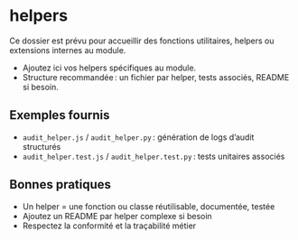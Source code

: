 # helpers

Ce dossier est prévu pour accueillir des fonctions utilitaires, helpers ou extensions internes au module.

- Ajoutez ici vos helpers spécifiques au module.
- Structure recommandée : un fichier par helper, tests associés, README si besoin.

## Exemples fournis
- `audit_helper.js` / `audit_helper.py` : génération de logs d’audit structurés
- `audit_helper.test.js` / `audit_helper.test.py` : tests unitaires associés

## Bonnes pratiques
- Un helper = une fonction ou classe réutilisable, documentée, testée
- Ajoutez un README par helper complexe si besoin
- Respectez la conformité et la traçabilité métier
